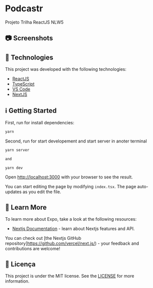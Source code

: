 # Podcastr
Projeto Trilha ReactJS NLW5

## 📷 Screenshots



## :rocket: Technologies

This project was developed with the following technologies:

- [ReactJS](https://pt-br.reactjs.org//)
- [TypeScript](https://www.typescriptlang.org/)
- [VS Code](https://code.visualstudio.com/)
- [NextJS](https://nextjs.org/)


## :information_source: Getting Started

First, run for install dependencies:

```bash
yarn

```

Second, run for start developement and start server in anoter terminal

```bash
yarn server

and

yarn dev
```

Open [http://localhost:3000](http://localhost:3000) with your browser to see the result.

You can start editing the page by modifying `index.tsx`. The page auto-updates as you edit the file.

## :bookmark: Learn More

To learn more about Expo, take a look at the following resources:

- [Nextjs Documentation](https://nextjs.org/docs) - learn about Nextjs features and API.


You can check out [the Nextjs GitHub repository]https://github.com/vercel/next.js/) - your feedback and contributions are welcome!

## :memo: Licença
This project is under the MIT license. See the [LICENSE](https://github.com/lukemorales/react-native-design-code/blob/master/LICENSE) for more information.


